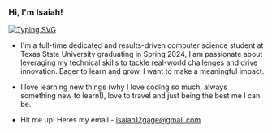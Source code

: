 ### Hi, I'm Isaiah!

[![Typing SVG](https://readme-typing-svg.demolab.com/?lines=Passionate+about+making+the+world+a+better+place;One+line+of+code+at+a+time;&width=800)](https://git.io/typing-svg)

- I'm a full-time dedicated and results-driven computer science student at Texas State University graduating in Spring 2024, I am passionate about leveraging my technical skills to tackle real-world challenges and drive innovation. Eager to learn and grow, I want to make a meaningful impact.

- I love learning new things (why I love coding so much, always something new to learn!), love to travel and just being the best me I can be.

- Hit me up! Heres my email - isaiah12gage@gmail.com

